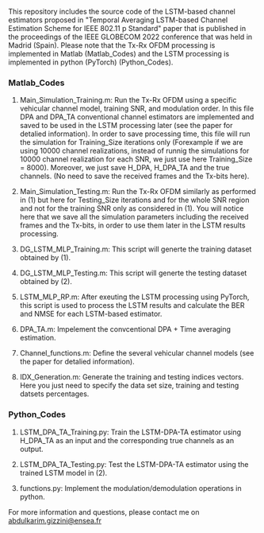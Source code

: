 
This repository includes the source code of the LSTM-based channel estimators proposed in "Temporal Averaging LSTM-based Channel Estimation Scheme for IEEE 802.11 p Standard" paper that is published in the proceedings of the IEEE GLOBECOM 2022 conference that was held in Madrid (Spain). Please note that the Tx-Rx OFDM processing is implemented in Matlab (Matlab_Codes) and the LSTM processing is implemented in python (PyTorch) (Python_Codes).


### Matlab_Codes
1. Main_Simulation_Training.m: Run the Tx-Rx OFDM using a specific vehicular channel model, training SNR, and modulation order. In this file DPA and DPA_TA conventional channel estimators are implemented and saved to be used in the LSTM processing later (see the paper for detalied information). In order to save processing time, this file will run the simulation for Training_Size iterations only (Forexample if we are using 10000 channel realizations, instead of runnig the simulations for 10000 channel realization for each SNR, we just use here Training_Size = 8000). Moreover, we just save H_DPA, H_DPA_TA and the true channels. (No need to save the received frames and the Tx-bits here).

2. Main_Simulation_Testing.m: Run the Tx-Rx OFDM similarly as performed in (1) but here for Testing_Size iterations and for the whole SNR region and not for the training SNR only as considered in (1). You will notice here that we save all the simulation parameters including the received frames and the Tx-bits, in order to use them later in the LSTM results processing.

3. DG_LSTM_MLP_Training.m: This script will generte the training dataset obtained by (1). 

4. DG_LSTM_MLP_Testing.m: This script will generte the testing dataset obtained by (2).

5. LSTM_MLP_RP.m: After exeuting the LSTM processing using PyTorch, this script is used to process the LSTM results and calculate the BER and NMSE for each LSTM-based estimator.

6. DPA_TA.m: Impelement the convcentional DPA + Time averaging estimation.

7. Channel_functions.m: Define the several vehicular channel models (see the paper for detalied information).

8. IDX_Generation.m: Generate the training and testing indices vectors. Here you just need to specify the data set size, training and testing datsets percentages.

### Python_Codes 

1. LSTM_DPA_TA_Training.py: Train the LSTM-DPA-TA estimator using H_DPA_TA as an input and the corresponding true channels as an output.

2. LSTM_DPA_TA_Testing.py: Test the LSTM-DPA-TA estimator using the trained LSTM model in (2).  

3. functions.py: Implement the modulation/demodulation operations in python. 

For more information and questions, please contact me on abdulkarim.gizzini@ensea.fr
